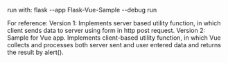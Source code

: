 run with: flask --app Flask-Vue-Sample --debug run

For reference:
Version 1: Implements server based utility function, in which client sends data to server using form in http post request.
Version 2: Sample for Vue app. Implements client-based utility function, in which Vue collects and processes both server sent and user entered data and returns the result by alert(). 
